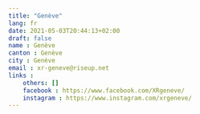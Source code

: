 ```yaml
---
title: "Genève"
lang: fr
date: 2021-05-03T20:44:13+02:00
draft: false
name : Genève
canton : Genève
city : Genève
email : xr-geneve@riseup.net
links :
    others: []
    facebook : https://www.facebook.com/XRgeneve/
    instagram : https://www.instagram.com/xrgeneve/ 
---
```


